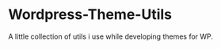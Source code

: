 Wordpress-Theme-Utils
=====================

A little collection of utils i use while developing themes for WP.